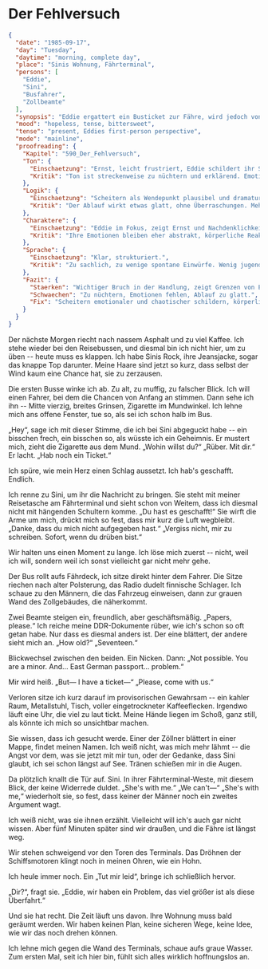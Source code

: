 # Der Fehlversuch

```json
{
  "date": "1985-09-17",
  "day": "Tuesday",
  "daytime": "morning, complete day",
  "place": "Sinis Wohnung, Fährterminal",
  "persons": [
    "Eddie",
    "Sini",
    "Busfahrer",
    "Zollbeamte"
  ],
  "synopsis": "Eddie ergattert ein Busticket zur Fähre, wird jedoch von den Zöllnern wegen ihres Alters aufgehalten. Sini greift ein, rettet sie, doch die Fähre ist bereits weg. Beide stehen ratlos vor neuen Problemen.",
  "mood": "hopeless, tense, bittersweet",
  "tense": "present, Eddies first-person perspective",
  "mode": "mainline",
  "proofreading": {
    "Kapitel": "590_Der_Fehlversuch",
    "Ton": {
      "Einschaetzung": "Ernst, leicht frustriert, Eddie schildert ihr Scheitern.",
      "Kritik": "Ton ist streckenweise zu nüchtern und erklärend. Emotionale Wucht des Scheiterns kommt nicht stark genug durch."
    },
    "Logik": {
      "Einschaetzung": "Scheitern als Wendepunkt plausibel und dramaturgisch sinnvoll.",
      "Kritik": "Der Ablauf wirkt etwas glatt, ohne Überraschungen. Mehr Chaos oder Peinlichkeit würde realistischer wirken."
    },
    "Charaktere": {
      "Einschaetzung": "Eddie im Fokus, zeigt Ernst und Nachdenklichkeit.",
      "Kritik": "Ihre Emotionen bleiben eher abstrakt, körperliche Reaktionen (Wut, Tränen, Trotz) fehlen. Nebenfiguren bleiben Randerscheinungen."
    },
    "Sprache": {
      "Einschaetzung": "Klar, strukturiert.",
      "Kritik": "Zu sachlich, zu wenige spontane Einwürfe. Wenig jugendliche Direktheit oder Rotzgören-Farbe."
    },
    "Fazit": {
      "Staerken": "Wichtiger Bruch in der Handlung, zeigt Grenzen von Eddies Können.",
      "Schwaechen": "Zu nüchtern, Emotionen fehlen, Ablauf zu glatt.",
      "Fix": "Scheitern emotionaler und chaotischer schildern, körperliche Reaktionen zeigen, Sprache jugendlicher und spontaner machen."
    }
  }
}
```

Der nächste Morgen riecht nach nassem Asphalt und zu viel Kaffee. Ich stehe
wieder bei den Reisebussen, und diesmal bin ich nicht hier, um zu üben -- heute
muss es klappen. Ich habe Sinis Rock, ihre Jeansjacke, sogar das knappe Top
darunter. Meine Haare sind jetzt so kurz, dass selbst der Wind kaum eine Chance
hat, sie zu zerzausen.

Die ersten Busse winke ich ab. Zu alt, zu muffig, zu falscher Blick. Ich will
einen Fahrer, bei dem die Chancen von Anfang an stimmen. Dann sehe ich ihn --
Mitte vierzig, breites Grinsen, Zigarette im Mundwinkel. Ich lehne mich ans
offene Fenster, tue so, als sei ich schon halb im Bus.

„Hey“, sage ich mit dieser Stimme, die ich bei Sini abgeguckt habe -- ein
bisschen frech, ein bisschen so, als wüsste ich ein Geheimnis. Er mustert mich,
zieht die Zigarette aus dem Mund. „Wohin willst du?“ „Rüber. Mit dir.“ Er lacht.
„Hab noch ein Ticket.“

Ich spüre, wie mein Herz einen Schlag aussetzt. Ich hab's geschafft. Endlich.

Ich renne zu Sini, um ihr die Nachricht zu bringen. Sie steht mit meiner
Reisetasche am Fährterminal und sieht schon von Weitem, dass ich diesmal nicht
mit hängenden Schultern komme. „Du hast es geschafft!“ Sie wirft die Arme um
mich, drückt mich so fest, dass mir kurz die Luft wegbleibt. „Danke, dass du
mich nicht aufgegeben hast.“ „Vergiss nicht, mir zu schreiben. Sofort, wenn du
drüben bist.“

Wir halten uns einen Moment zu lange. Ich löse mich zuerst -- nicht, weil ich
will, sondern weil ich sonst vielleicht gar nicht mehr gehe.

Der Bus rollt aufs Fährdeck, ich sitze direkt hinter dem Fahrer. Die Sitze
riechen nach alter Polsterung, das Radio dudelt finnische Schlager. Ich schaue
zu den Männern, die das Fahrzeug einweisen, dann zur grauen Wand des
Zollgebäudes, die näherkommt.

Zwei Beamte steigen ein, freundlich, aber geschäftsmäßig. „Papers, please.“ Ich
reiche meine DDR-Dokumente rüber, wie ich's schon so oft getan habe. Nur dass es
diesmal anders ist. Der eine blättert, der andere sieht mich an. „How old?“
„Seventeen.“

Blickwechsel zwischen den beiden. Ein Nicken. Dann: „Not possible. You are a
minor. And… East German passport… problem.“

Mir wird heiß. „But— I have a ticket—“ „Please, come with us.“

Verloren sitze ich kurz darauf im provisorischen Gewahrsam -- ein kahler Raum,
Metallstuhl, Tisch, voller eingetrockneter Kaffeeflecken. Irgendwo läuft eine
Uhr, die viel zu laut tickt. Meine Hände liegen im Schoß, ganz still, als könnte
ich mich so unsichtbar machen.

Sie wissen, dass ich gesucht werde. Einer der Zöllner blättert in einer Mappe,
findet meinen Namen. Ich weiß nicht, was mich mehr lähmt -- die Angst vor dem,
was sie jetzt mit mir tun, oder der Gedanke, dass Sini glaubt, ich sei schon
längst auf See. Tränen schießen mir in die Augen.

Da plötzlich knallt die Tür auf. Sini. In ihrer Fährterminal-Weste, mit diesem
Blick, der keine Widerrede duldet. „She's with me.“ „We can't—“ „She's with me,“
wiederholt sie, so fest, dass keiner der Männer noch ein zweites Argument wagt.

Ich weiß nicht, was sie ihnen erzählt. Vielleicht will ich's auch gar nicht
wissen. Aber fünf Minuten später sind wir draußen, und die Fähre ist längst weg.

Wir stehen schweigend vor den Toren des Terminals. Das Dröhnen der
Schiffsmotoren klingt noch in meinen Ohren, wie ein Hohn.

Ich heule immer noch. Ein „Tut mir leid“, bringe ich schließlich hervor.

„Dir?“, fragt sie. „Eddie, wir haben ein Problem, das viel größer ist als diese
Überfahrt.“

Und sie hat recht. Die Zeit läuft uns davon. Ihre Wohnung muss bald geräumt
werden. Wir haben keinen Plan, keine sicheren Wege, keine Idee, wie wir das noch
drehen können.

Ich lehne mich gegen die Wand des Terminals, schaue aufs graue Wasser. Zum
ersten Mal, seit ich hier bin, fühlt sich alles wirklich hoffnungslos an.
